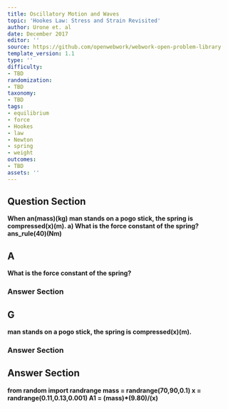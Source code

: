 ```yaml
---
title: Oscillatory Motion and Waves
topic: 'Hookes Law: Stress and Strain Revisited'
author: Urone et. al
date: December 2017
editor: ''
source: https://github.com/openwebwork/webwork-open-problem-library
template_version: 1.1
type: ''
difficulty:
- TBD
randomization:
- TBD
taxonomy:
- TBD
tags:
- equilibrium
- force
- Hookes
- law
- Newton
- spring
- weight
outcomes:
- TBD
assets: ''
---
```


## Question Section 

<b>
When an(mass)(kg) man stands on a pogo stick, the spring is compressed(x)(m).
a)  What is the force constant of the spring? 
ans_rule(40)(Nm)

## A
 What is the force constant of the spring? 
### Answer Section
## G
man stands on a pogo stick, the spring is compressed(x)(m).
### Answer Section


## Answer Section

from random import randrange
mass = randrange(70,90,0.1) 
x = randrange(0.11,0.13,0.001)
A1 = (mass)*(9.80)/(x)